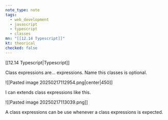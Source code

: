 ```yaml
---
note_type: note
tags:
  - web_development
  - javascript
  - typescript
  - classes
mn: "[[12.14 Typescript]]"
kt: theorical
checked: false
---
```

[[12.14 Typescript|Typescript]]

Class expressions are... expressions. Name this classes is optional.

![[Pasted image 20250217112954.png|center|450]]

I can extends class expressions like this.

![[Pasted image 20250217113039.png]]

A class expressions can be use whenever a class expressions is expected. 